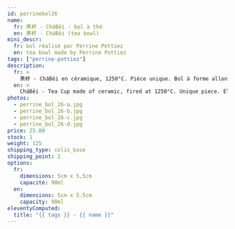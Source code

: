 ```yaml
---
id: perrinebol26
name:
  fr: 茶杯 - CháBēi - bol à thé
  en: 茶杯 - CháBēi (tea bowl)
mini_descr:
  fr: bol réalisé par Perrine Pottiez
  en: tea bowl made by Perrine Pottiez
tags: ["perrine-pottiez"]
description:
  fr: >
    茶杯 - CháBēi en céramique, 1250°C. Pièce unique. Bol à forme allongée en technique de pinçage.
  en: >
    CháBēi - Tea Cup made of ceramic, fired at 1250°C. Unique piece. Elongated bowl crafted using pinching technique.
photos:
  - perrine_bol_26-a.jpg
  - perrine_bol_26-b.jpg
  - perrine_bol_26-c.jpg
  - perrine_bol_26-d.jpg
price: 25.00
stock: 1
weight: 125
shipping_type: colis_base
shipping_point: 2
options:
  fr:
    dimensions: 5cm x 5,5cm
    capacité: 90ml
  en:
    dimensions: 5cm x 5.5cm
    capacity: 90ml
eleventyComputed:
  title: "{{ tags }} - {{ name }}"
---
```

